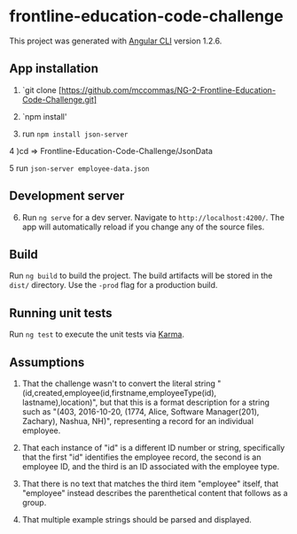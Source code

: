 # frontline-education-code-challenge

This project was generated with [Angular CLI](https://github.com/angular/angular-cli) version 1.2.6.
## App installation
1) `git clone [https://github.com/mccommas/NG-2-Frontline-Education-Code-Challenge.git]
2) `npm install'

3) run  `npm install json-server`

4 )cd => Frontline-Education-Code-Challenge/JsonData

5 run `json-server employee-data.json`

## Development server

 6) Run `ng serve` for a dev server. Navigate to `http://localhost:4200/`. The app will automatically reload if you change any of the source files.

## Build

Run `ng build` to build the project. The build artifacts will be stored in the `dist/` directory. Use the `-prod` flag for a production build.

## Running unit tests

Run `ng test` to execute the unit tests via [Karma](https://karma-runner.github.io).

## Assumptions

1. That the challenge wasn't to convert the literal string "(id,created,employee(id,firstname,employeeType(id), lastname),location)", but that this is a format description for a string such as "(403, 2016-10-20, (1774, Alice, Software Manager(201), Zachary), Nashua, NH)", representing a record for an individual employee.

2. That each instance of "id" is a different ID number or string, specifically that the first "id" identifies the employee record, the second is an employee ID, and the third is an ID associated with the employee type.

3. That there is no text that matches the third item "employee" itself, that "employee" instead describes the parenthetical content that follows as a group.

4. That multiple example strings should be parsed and displayed.
